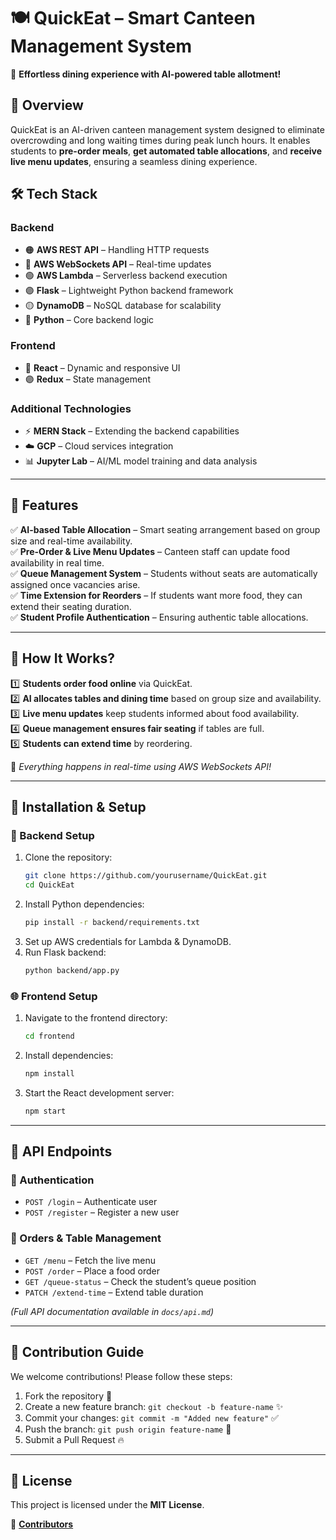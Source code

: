# **🍽️ QuickEat – Smart Canteen Management System**  

🚀 **Effortless dining experience with AI-powered table allotment!**  

## **📌 Overview**  
QuickEat is an AI-driven canteen management system designed to eliminate overcrowding and long waiting times during peak lunch hours. It enables students to **pre-order meals**, **get automated table allocations**, and **receive live menu updates**, ensuring a seamless dining experience.  

## **🛠️ Tech Stack**  
### **Backend**  
- 🟠 **AWS REST API** – Handling HTTP requests  
- 🔵 **AWS WebSockets API** – Real-time updates  
- 🟢 **AWS Lambda** – Serverless backend execution  
- 🟣 **Flask** – Lightweight Python backend framework  
- 🟡 **DynamoDB** – NoSQL database for scalability  
- 🔴 **Python** – Core backend logic  

### **Frontend**  
- 🔵 **React** – Dynamic and responsive UI  
- 🟣 **Redux** – State management  

### **Additional Technologies**  
- ⚡ **MERN Stack** – Extending the backend capabilities  
- ☁️ **GCP** – Cloud services integration  
- 📊 **Jupyter Lab** – AI/ML model training and data analysis  

---

## **📌 Features**  
✅ **AI-based Table Allocation** – Smart seating arrangement based on group size and real-time availability.  
✅ **Pre-Order & Live Menu Updates** – Canteen staff can update food availability in real time.  
✅ **Queue Management System** – Students without seats are automatically assigned once vacancies arise.  
✅ **Time Extension for Reorders** – If students want more food, they can extend their seating duration.  
✅ **Student Profile Authentication** – Ensuring authentic table allocations.  

---

## **📌 How It Works?**  
1️⃣ **Students order food online** via QuickEat.  
2️⃣ **AI allocates tables and dining time** based on group size and availability.  
3️⃣ **Live menu updates** keep students informed about food availability.  
4️⃣ **Queue management ensures fair seating** if tables are full.  
5️⃣ **Students can extend time** by reordering.  

📌 *Everything happens in real-time using AWS WebSockets API!*  

---

## **📌 Installation & Setup**  

### **🔧 Backend Setup**  
1. Clone the repository:  
   ```bash
   git clone https://github.com/yourusername/QuickEat.git
   cd QuickEat
   ```  
2. Install Python dependencies:  
   ```bash
   pip install -r backend/requirements.txt
   ```  
3. Set up AWS credentials for Lambda & DynamoDB.  
4. Run Flask backend:  
   ```bash
   python backend/app.py
   ```  

### **🌐 Frontend Setup**  
1. Navigate to the frontend directory:  
   ```bash
   cd frontend
   ```  
2. Install dependencies:  
   ```bash
   npm install
   ```  
3. Start the React development server:  
   ```bash
   npm start
   ```  

---

## **📌 API Endpoints**  

### **🔹 Authentication**  
- `POST /login` – Authenticate user  
- `POST /register` – Register a new user  

### **🔹 Orders & Table Management**  
- `GET /menu` – Fetch the live menu  
- `POST /order` – Place a food order  
- `GET /queue-status` – Check the student’s queue position  
- `PATCH /extend-time` – Extend table duration  

*(Full API documentation available in `docs/api.md`)*  

---

## **📌 Contribution Guide**  
We welcome contributions! Please follow these steps:  
1. Fork the repository 📌  
2. Create a new feature branch: `git checkout -b feature-name` ✨  
3. Commit your changes: `git commit -m "Added new feature"` ✅  
4. Push the branch: `git push origin feature-name` 🚀  
5. Submit a Pull Request 🔥  

---

## **📌 License**  
This project is licensed under the **MIT License**.  

🔗 **[Contributors](https://github.com/Subhabrata0010/QuickEat_Innovocon/graphs/contributors)**
